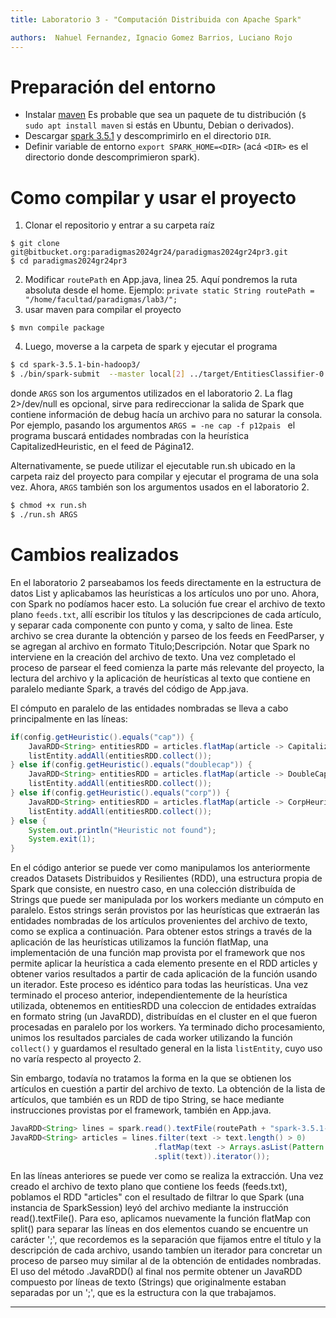 ```yaml
---
title: Laboratorio 3 - "Computación Distribuida con Apache Spark"

authors:  Nahuel Fernandez, Ignacio Gomez Barrios, Luciano Rojo
---
```




# Preparación del entorno
-  Instalar [maven](https://maven.apache.org/guides/getting-started/maven-in-five-minutes.html) Es probable que sea un paquete de tu distribución (`$ sudo apt install maven` si estás en Ubuntu, Debian o derivados).
-  Descargar [spark 3.5.1](https://www.apache.org/dyn/closer.lua/spark/spark-3.5.1/spark-3.5.1-bin-hadoop3.tgz) y descomprimirlo en el directorio `DIR`.
-  Definir variable de entorno `export SPARK_HOME=<DIR>` (acá­ `<DIR>` es el directorio donde descomprimieron spark).

# Como compilar y usar el proyecto
1. Clonar el repositorio y entrar a su carpeta raíz
```
$ git clone git@bitbucket.org:paradigmas2024gr24/paradigmas2024gr24pr3.git
$ cd paradigmas2024gr24pr3
```
2. Modificar `routePath` en App.java, linea 25. Aquí pondremos la ruta absoluta desde el home.
Ejemplo:
 `private static String routePath = "/home/facultad/paradigmas/lab3/";`
3. usar maven para compilar el proyecto
```
$ mvn compile package
```

4. Luego, moverse a la carpeta de spark y ejecutar el programa

```bash
$ cd spark-3.5.1-bin-hadoop3/
$ ./bin/spark-submit  --master local[2] ../target/EntitiesClassifier-0.1.jar ARGS 2> /dev/null

```
donde `ARGS` son los argumentos utilizados en el laboratorio 2. La flag 2>/dev/null es opcional, sirve para redireccionar la salida de Spark que contiene información de debug hacía un archivo para no saturar la consola.
Por ejemplo, pasando los argumentos `ARGS = -ne cap -f p12pais ` el programa buscará entidades nombradas con la heurística CapitalizedHeuristic, en el feed de Página12.

Alternativamente, se puede utilizar el ejecutable run.sh ubicado en la carpeta raiz del proyecto para compilar y ejecutar el programa de una sola vez. Ahora, `ARGS` también son los argumentos usados en el laboratorio 2.

```bash
$ chmod +x run.sh
$ ./run.sh ARGS
```

# Cambios realizados
En el laboratorio 2 parseabamos los feeds directamente en la estructura de datos List<String> y aplicabamos las heurísticas a los artículos uno por uno.
Ahora, con Spark no podíamos hacer esto. La solución fue crear el archivo de texto plano `feeds.txt`, allí escribir los títulos y las descripciones de cada artículo, y separar cada componente con punto y coma, y salto de linea. Este archivo se crea durante la obtención y parseo de los feeds en FeedParser, y se agregan al archivo en formato Titulo;Descripción. Notar que Spark no interviene en la creación del archivo de texto.
Una vez completado el proceso de parsear el feed comienza la parte más relevante del proyecto, la lectura del archivo y la aplicación de heurísticas al texto que contiene en paralelo mediante Spark, a través del código de App.java.

El cómputo en paralelo de las entidades nombradas se lleva a cabo principalmente en las líneas: 

```java
if(config.getHeuristic().equals("cap")) {
    JavaRDD<String> entitiesRDD = articles.flatMap(article -> CapitalizedWordHeuristic.extractCandidates(article).iterator());
    listEntity.addAll(entitiesRDD.collect());
} else if(config.getHeuristic().equals("doublecap")) {
    JavaRDD<String> entitiesRDD = articles.flatMap(article -> DoubleCapitalizedWordHeuristic.extractPersonNames(article).iterator());
    listEntity.addAll(entitiesRDD.collect());
} else if(config.getHeuristic().equals("corp")) {
    JavaRDD<String> entitiesRDD = articles.flatMap(article -> CorpHeuristic.extractX(article).iterator());
    listEntity.addAll(entitiesRDD.collect());
} else {
    System.out.println("Heuristic not found");
    System.exit(1);
}
```
En el código anterior se puede ver como manipulamos los anteriormente creados Datasets Distribuidos y Resilientes (RDD), una estructura propia de Spark que consiste, en nuestro caso, en una colección distribuída de Strings que puede ser manipulada por los workers mediante un cómputo en paralelo. Estos strings serán provistos por las heurísticas que extraerán las entidades nombradas de los artículos provenientes del archivo de texto, como se explica a continuación.
Para obtener estos strings a través de la aplicación de las heurísticas utilizamos la función flatMap, una implementación de una función map provista por el framework que nos permite aplicar la heurística a cada elemento presente en el RDD articles y obtener varios resultados a partir de cada aplicación de la función usando un iterador.
Este proceso es idéntico para todas las heurísticas.
Una vez terminado el proceso anterior, independientemente de la heurística utilizada, obtenemos en entitiesRDD una coleccion de entidades extraídas en formato string (un JavaRDD<String>), distribuídas en el cluster en el que fueron procesadas en paralelo por los workers. Ya terminado dicho procesamiento, unimos los resultados parciales de cada worker utilizando la función `collect()` y guardamos el resultado general en la lista `listEntity`, cuyo uso no varía respecto al proyecto 2.

Sin embargo, todavía no tratamos la forma en la que se obtienen los artículos en cuestión a partir del archivo de texto.
La obtención de la lista de artículos, que también es un RDD de tipo String, se hace mediante instrucciones provistas por el framework, también en App.java.

```java
JavaRDD<String> lines = spark.read().textFile(routePath + "spark-3.5.1-bin-hadoop3/feeds.txt").javaRDD();
JavaRDD<String> articles = lines.filter(text -> text.length() > 0)
                                .flatMap(text -> Arrays.asList(Pattern.compile(";")
                                .split(text)).iterator());
```

En las líneas anteriores se puede ver como se realiza la extracción.
Una vez creado el archivo de texto plano que contiene los feeds (feeds.txt), poblamos el RDD "articles" con el resultado de filtrar lo que Spark (una instancia de SparkSession) leyó del archivo mediante la instrucción read().textFile(). Para eso, aplicamos nuevamente la función flatMap con split() para separar las líneas en dos elementos cuando se encuentre un carácter ';', que recordemos es la separación que fijamos entre el título y la descripción de cada archivo, usando tambíen un iterador para concretar un proceso de parseo muy similar al de la obtención de entidades nombradas. El uso del método .JavaRDD() al final nos permite obtener un JavaRDD compuesto por líneas de texto (Strings) que originalmente estaban separadas por un ';', que es la estructura con la que trabajamos.

***
